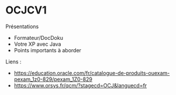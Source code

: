 # OCJCV1

Présentations

- Formateur/DocDoku
- Votre XP avec Java
- Points importants à aborder


Liens :

- https://education.oracle.com/fr/catalogue-de-produits-ouexam-pexam_1z0-829/pexam_1Z0-829
- https://www.orsys.fr/qcm/?stagecd=OCJ&languecd=fr


